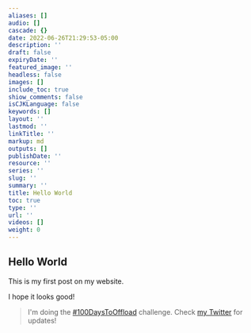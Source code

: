 ```yaml
---
aliases: []
audio: []
cascade: {}
date: 2022-06-26T21:29:53-05:00
description: ''
draft: false
expiryDate: ''
featured_image: ''
headless: false
images: []
include_toc: true
shiow_comments: false
isCJKLanguage: false
keywords: []
layout: ''
lastmod: ''
linkTitle: ''
markup: md
outputs: []
publishDate: ''
resource: ''
series: ''
slug: ''
summary: ''
title: Hello World
toc: true
type: ''
url: ''
videos: []
weight: 0
---
```


## Hello World

This is my first post on my website.

I hope it looks good!

> I'm doing the [#100DaysToOffload](https://twitter.com/search?q=%23100daystooffload&src=typed_query) challenge.
> Check [my Twitter](https://twitter.com/nick_synovic) for updates!
